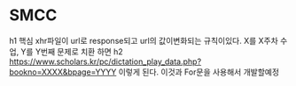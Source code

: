 # SMCC
h1 핵심 xhr파일이 url로 response되고 url의 값이변화되는 규칙이있다. X를 X주차 수업, Y를 Y번째 문제로 치환 하면
h2 https://www.scholars.kr/pc/dictation_play_data.php?bookno=XXXX&bpage=YYYY 이렇게 된다. 이것과 For문을 사용해서 개발할예정
